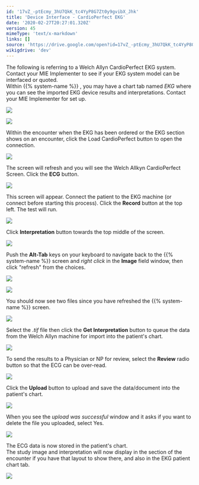 ```yaml
---
id: '17vZ_-ptEcmy_3hU7QkK_tc4YyP8G7Zt0y9gvibX_Jhk'
title: 'Device Interface - CardioPerfect EKG'
date: '2020-02-27T20:27:01.320Z'
version: 45
mimeType: 'text/x-markdown'
links: []
source: 'https://drive.google.com/open?id=17vZ_-ptEcmy_3hU7QkK_tc4YyP8G7Zt0y9gvibX_Jhk'
wikigdrive: 'dev'
---
```

The following is referring to a Welch Allyn CardioPerfect EKG system. Contact your MIE Implementer to see if your EKG system model can be interfaced or quoted.  
Within {{% system-name %}} , you may have a chart tab named *EKG* where you can see the imported EKG device results and interpretations. Contact your MIE Implementer for set up.

![](../device-interface-cardioperfect-ekg.assets/f12d0c121e2793caf79716564a77e43f.png)

 ![](../device-interface-cardioperfect-ekg.assets/8f1405bb63f5e9ec5a4090cfa5c38e39.png)

Within the encounter when the EKG has been ordered or the EKG section shows on an encounter, click the Load CardioPerfect button to open the connection.

![](../device-interface-cardioperfect-ekg.assets/4a734f9bb9a6439d868568b5de198910.png)

The screen will refresh and you will see the Welch Allkyn CardioPerfect Screen. Click the **ECG** button.

![](../device-interface-cardioperfect-ekg.assets/691ef8a0032e8d78401d541fb8581ccc.png)

This screen will appear. Connect the patient to the EKG machine (or connect before starting this process). Click the **Record** button at the top left. The test will run.

![](../device-interface-cardioperfect-ekg.assets/d5f3905e19db6ff1257d5ed05ca11ed0.png)

Click **Interpretation** button towards the top middle of the screen.

![](../device-interface-cardioperfect-ekg.assets/c5b0594e2549fe6919043112f4dcdf56.png)

Push the **Alt-Tab** keys on your keyboard to navigate back to the {{% system-name %}} screen and *right click* in the **Image** field window, then click "refresh" from the choices.

![](../device-interface-cardioperfect-ekg.assets/36b23df905265fbed8a172762e24e47f.png)

 ![](../device-interface-cardioperfect-ekg.assets/f05be6ec91d5620224ec754236674562.png)

You should now see two files since you have refreshed the {{% system-name %}} screen.

![](../device-interface-cardioperfect-ekg.assets/f51bb77a2367fc3bb1397487ecc8c669.png)

Select the *.tif* file then click the **Get Interpretation** button to queue the data from the Welch Allyn machine for import into the patient's chart.

![](../device-interface-cardioperfect-ekg.assets/8b509d96c51458f751367db30a9b0a55.png)

To send the results to a Physician or NP for review, select the **Review** radio button so that the ECG can be over-read.

![](../device-interface-cardioperfect-ekg.assets/91fe9762f5cdf4c6e9df5a9e39c277aa.png)

Click the **Upload** button to upload and save the data/document into the patient's chart.

![](../device-interface-cardioperfect-ekg.assets/2078980ff4ee4b2ff920cae375858ab8.png)

When you see the *upload was successful* window and it asks if you want to delete the file you uploaded, select Yes.

![](../device-interface-cardioperfect-ekg.assets/726dc82d6e0adf47af14532c843a065a.png)

The ECG data is now stored in the patient's chart.  
The study image and interpretation will now display in the section of the encounter if you have that layout to show there, and also in the EKG patient chart tab.

![](../device-interface-cardioperfect-ekg.assets/82939e9057e2bbd179bf120e8d473ccf.png)

